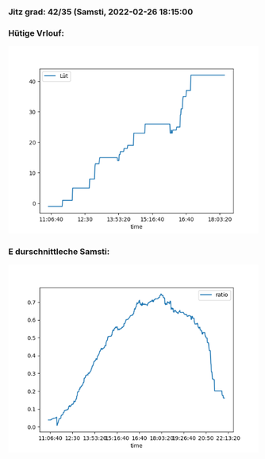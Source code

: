 ### Jitz grad: 42/35 (Samsti, 2022-02-26 18:15:00

### Hütige Vrlouf:
![Graph](Today.png)

### E durschnittleche Samsti:
![Graph](Samsti.png)